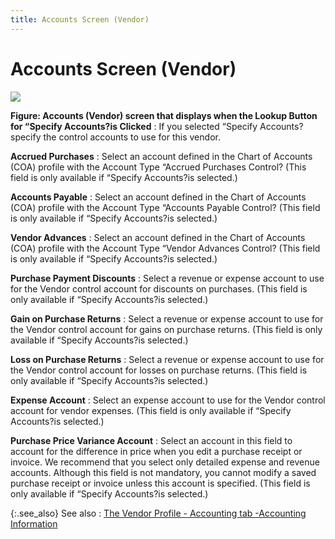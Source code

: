 ```yaml
---
title: Accounts Screen (Vendor)
---
```


# Accounts Screen (Vendor)


![]({{site.mv_baseurl}}/img/vendor_profile_accounting_tab_accounts_mv.gif)


**Figure: Accounts (Vendor) screen that displays  when the Lookup Button for “Specify Accounts?is Clicked**
: If you selected “Specify Accounts? specify the  control accounts to use for this vendor.


**Accrued Purchases**
: Select an account defined in the Chart of Accounts  (COA) profile with the Account Type “Accrued Purchases Control? (This  field is only available if “Specify Accounts?is selected.)


**Accounts Payable**
: Select an account defined in the Chart of Accounts  (COA) profile with the Account Type “Accounts Payable Control? (This  field is only available if “Specify Accounts?is selected.)


**Vendor Advances**
: Select an account defined in the Chart of Accounts  (COA) profile with the Account Type “Vendor Advances Control? (This field  is only available if “Specify Accounts?is selected.)


**Purchase Payment Discounts**
: Select a revenue or expense account to use for the  Vendor control account for discounts on purchases. (This field is only  available if “Specify Accounts?is selected.)


**Gain on Purchase Returns**
: Select a revenue or expense account to use for the  Vendor control account for gains on purchase returns. (This field is only  available if “Specify Accounts?is selected.)


**Loss on Purchase Returns**
: Select a revenue or expense account to use for the  Vendor control account for losses on purchase returns. (This field is  only available if “Specify Accounts?is selected.)


**Expense Account**
: Select an expense account to use for the Vendor  control account for vendor expenses. (This field is only available if  “Specify Accounts?is selected.)


**Purchase Price Variance Account**
: Select an account in this field to account for the  difference in price when you edit a purchase receipt or invoice. We recommend  that you select only detailed expense and revenue accounts. Although this  field is not mandatory, you cannot modify a saved purchase receipt or  invoice unless this account is specified. (This field is only available  if “Specify Accounts?is selected.)


{:.see_also}
See also
: [The  Vendor Profile - Accounting tab -Accounting Information]({{site.mv_baseurl}}/creating/the-vendor-profile-accounting/accounting_the_vendor_profile_accounting_accounting.html)
